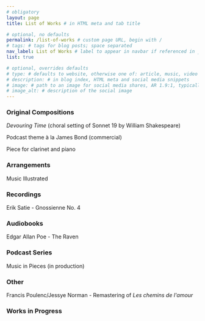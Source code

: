 ```yaml
---
# obligatory
layout: page
title: List of Works # in HTML meta and tab title

# optional, no defaults
permalink: /list-of-works # custom page URL, begin with /
# tags: # tags for blog posts; space separated
nav_label: List of Works # label to appear in navbar if referenced in _data/navbar.yml
list: true

# optional, overrides defaults
# type: # defaults to website, otherwise one of: article, music, video
# description: # in blog index, HTML meta and social media snippets
# image: # path to an image for social media shares, AR 1.9:1, typically 1200x630, begin with /
# image_alt: # description of the social image
---
```

### Original Compositions

*Devouring Time* (choral setting of Sonnet 19 by William Shakespeare)

Podcast theme à la James Bond (commercial)

Piece for clarinet and piano  

### Arrangements

Music Illustrated

### Recordings

Erik Satie - Gnossienne No. 4

### Audiobooks

Edgar Allan Poe - The Raven

### Podcast Series

Music in Pieces (in production)

### Other

Francis Poulenc/Jessye Norman - Remastering of *Les chemins de l'amour*

### Works in Progress